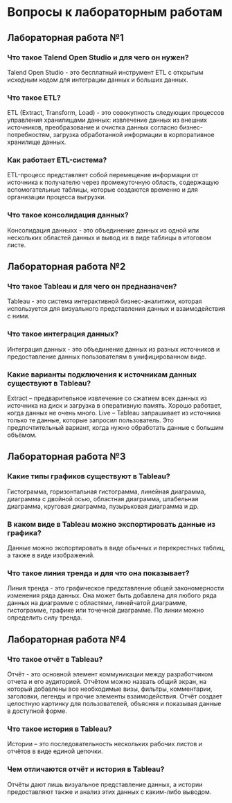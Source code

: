 # Вопросы к лабораторным работам  
  
  
## Лабораторная работа №1  

### Что такое Talend Open Studio и для чего он нужен?
Talend Open Studio - это бесплатный инструмент ETL с открытым исходным кодом для интеграции данных и больших данных.  

### Что такое ETL?
ETL (Extract, Transform, Load) - это совокупность следующих процессов управления хранилищами данных: извлечение данных из внешних
источников, преобразование и очистка данных согласно бизнес-потребностям, загрузка обработанной информации в корпоративное хранилище данных.  

### Как работает ETL-система?
ETL-процесс представляет собой перемещение информации от источника к получателю через промежуточную область, содержащую вспомогательные
таблицы, которые создаются временно и для организации процесса выгрузки.  

### Что такое консолидация данных?
Консолидация данныхх - это объединение данных из одной или нескольких областей данных и вывод их в виде таблицы в итоговом листе.  
  
  
## Лабораторная работа №2  

### Что такое Tableau и для чего он предназначен?
Tableau - это система интерактивной бизнес-аналитики, которая используется для визуального представления данных и взаимодействия с ними.  
### Что такое интеграция данных?
Интеграция данных - это объединение данных из разных источников и предоставление данных пользователям в унифицированном виде.  

### Какие варианты подключения к источникам данных существуют в Tableau?
Extract – предварительное извлечение со сжатием всех данных из источника на диск и загрузка в оперативную память.
Хорошо работает, когда данных не очень много.
Live – Tableau запрашивает из источника только те данные, которые запросил пользователь. Это предпочтительный вариант, 
когда нужно обработать данные с большим объёмом.  
  
    
## Лабораторная работа №3  
  
### Какие типы графиков существуют в Tableau?
Гистограмма, горизонтальная гистограмма, линейная диаграмма, диаграмма с двойной осью, областная диаграмма, штабельная диаграмма, круговая диаграмма, пузырьковая диаграмма и др.

### В каком виде в Tableau можно экспортировать данные из графика?
Данные можно экспортировать в виде обычных и перекрестных таблиц, а также в виде изображений.

### Что такое линия тренда и для что она показывает?
Линия тренда - это графическое представление общей закономерности изменения ряда данных. Она может быть добавлена для любого ряда данных на диаграмме с областями, линейчатой диаграмме, гистограмме, графике или точечной диаграмме. По линии можно определить силу тренда.  
  
    
## Лабораторная работа №4  
  
### Что такое отчёт в Tableau?
Отчёт - это основной элемент коммуникации между разработчиком отчета и его аудиторией. Отчётом можно назвать общий экран, на который добавлены все необходимые визы, фильтры, комментарии, заголовки, легенды и прочие элементы взаимодействия. Отчёт создает целостную картинку для пользователей, объясняя и показывая данные в доступной форме.

### Что такое история в Tableau?
Истории – это последовательность нескольких рабочих листов и отчётов в виде единой цепочки.

### Чем отличаются отчёт и история в Tableau?
Отчёты дают лишь визуальное представление данных, а истории предоставляют также и анализ этих данных с каким-либо выводом.

